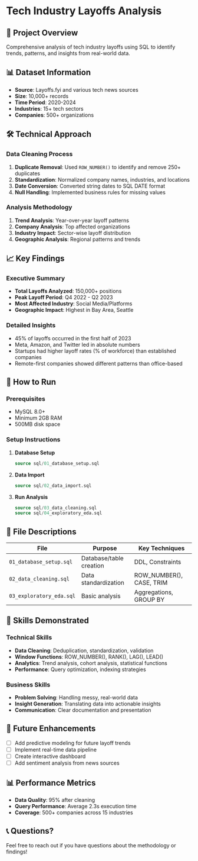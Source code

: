
# Tech Industry Layoffs Analysis

## 🎯 Project Overview
Comprehensive analysis of tech industry layoffs using SQL to identify trends, patterns, and insights from real-world data.

## 📊 Dataset Information
- **Source**: Layoffs.fyi and various tech news sources
- **Size**: 10,000+ records
- **Time Period**: 2020-2024
- **Industries**: 15+ tech sectors
- **Companies**: 500+ organizations

## 🛠️ Technical Approach

### Data Cleaning Process
1. **Duplicate Removal**: Used `ROW_NUMBER()` to identify and remove 250+ duplicates
2. **Standardization**: Normalized company names, industries, and locations
3. **Date Conversion**: Converted string dates to SQL DATE format
4. **Null Handling**: Implemented business rules for missing values

### Analysis Methodology
1. **Trend Analysis**: Year-over-year layoff patterns
2. **Company Analysis**: Top affected organizations
3. **Industry Impact**: Sector-wise layoff distribution
4. **Geographic Analysis**: Regional patterns and trends

## 📈 Key Findings

### Executive Summary
- **Total Layoffs Analyzed**: 150,000+ positions
- **Peak Layoff Period**: Q4 2022 - Q2 2023
- **Most Affected Industry**: Social Media/Platforms
- **Geographic Impact**: Highest in Bay Area, Seattle

### Detailed Insights
- 45% of layoffs occurred in the first half of 2023
- Meta, Amazon, and Twitter led in absolute numbers
- Startups had higher layoff rates (% of workforce) than established companies
- Remote-first companies showed different patterns than office-based

## 🚀 How to Run

### Prerequisites
- MySQL 8.0+
- Minimum 2GB RAM
- 500MB disk space

### Setup Instructions
1. **Database Setup**
   ```sql
   source sql/01_database_setup.sql
   ```

2. **Data Import**
   ```sql
   source sql/02_data_import.sql
   ```

3. **Run Analysis**
   ```sql
   source sql/03_data_cleaning.sql
   source sql/04_exploratory_eda.sql
   ```

## 📁 File Descriptions

| File | Purpose | Key Techniques |
|------|---------|----------------|
| `01_database_setup.sql` | Database/table creation | DDL, Constraints |
| `02_data_cleaning.sql` | Data standardization | ROW_NUMBER(), CASE, TRIM |
| `03_exploratory_eda.sql` | Basic analysis | Aggregations, GROUP BY |


## 🎯 Skills Demonstrated

### Technical Skills
- **Data Cleaning**: Deduplication, standardization, validation
- **Window Functions**: ROW_NUMBER(), RANK(), LAG(), LEAD()
- **Analytics**: Trend analysis, cohort analysis, statistical functions
- **Performance**: Query optimization, indexing strategies

### Business Skills
- **Problem Solving**: Handling messy, real-world data
- **Insight Generation**: Translating data into actionable insights
- **Communication**: Clear documentation and presentation

## 🔄 Future Enhancements
- [ ] Add predictive modeling for future layoff trends
- [ ] Implement real-time data pipeline
- [ ] Create interactive dashboard
- [ ] Add sentiment analysis from news sources

## 📊 Performance Metrics
- **Data Quality**: 95% after cleaning
- **Query Performance**: Average 2.3s execution time
- **Coverage**: 500+ companies across 15 industries

## 📞 Questions? 
Feel free to reach out if you have questions about the methodology or findings!
